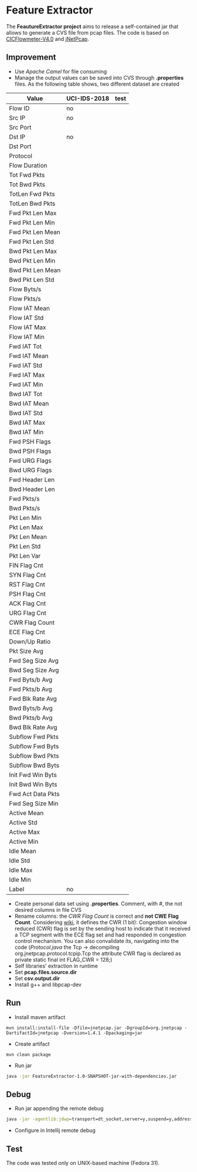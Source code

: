 # Feature Extractor

The **FeautureExtractor project** aims to release a self-contained jar that allows to generate a CVS file from pcap files.
The code is based on [CICFlowmeter-V4.0](https://github.com/CanadianInstituteForCybersecurity/CICFlowMeter) and [jNetPcap](https://github.com/ruedigergad/clj-net-pcap/tree/master/jnetpcap).

## Improvement 

- Use _Apache Camel_ for file consuming
- Manage the output values can be saved into CVS through **.properties** files. As the following table shows, two different dataset are created

| Value | UCI-IDS-2018 |test|
|-------|-----------------------------|--------|
Flow ID | no| |
Src IP | no| |
Src Port | | |
Dst IP| no | |
Dst Port| | |
Protocol| | |
Flow Duration | | |
Tot Fwd Pkts| | |
Tot Bwd Pkts| | |
TotLen Fwd Pkts| | |
TotLen Bwd Pkts| | |
Fwd Pkt Len Max| | |
Fwd Pkt Len Min| | |
Fwd Pkt Len Mean| | |
Fwd Pkt Len Std| | |
Bwd Pkt Len Max| | |
Bwd Pkt Len Min| | |
Bwd Pkt Len Mean| | |
Bwd Pkt Len Std| | |
Flow Byts/s| | |
Flow Pkts/s   | | |   
Flow IAT Mean  | | | 
Flow IAT Std| | |
Flow IAT Max| | |
Flow IAT Min| | |
Fwd IAT Tot| | |
Fwd IAT Mean| | |
Fwd IAT Std| | |
Fwd IAT Max| | |
Fwd IAT Min| | |
Bwd IAT Tot| | |
Bwd IAT Mean| | |
Bwd IAT Std| | |
Bwd IAT Max| | |
Bwd IAT Min| | |
Fwd PSH Flags| | |
Bwd PSH Flags| | |
Fwd URG Flags| | |
Bwd URG Flags| | |
Fwd Header Len| | |
Bwd Header Len| | |
Fwd Pkts/s| | |
Bwd Pkts/s  | | |     
Pkt Len Min   | | |   
Pkt Len Max| | |
Pkt Len Mean| | |
Pkt Len Std    | | |   
Pkt Len Var      | | |
FIN Flag Cnt      | | |
SYN Flag Cnt| | |
RST Flag Cnt| | |
PSH Flag Cnt| | |
ACK Flag Cnt| | |
URG Flag Cnt| | |
CWR Flag Count| | |
ECE Flag Cnt| | |
Down/Up Ratio| | |
Pkt Size Avg| | |
Fwd Seg Size Avg| | |
Bwd Seg Size Avg| | |
Fwd Byts/b Avg| | |
Fwd Pkts/b Avg| | |
Fwd Blk Rate Avg| | |
Bwd Byts/b Avg| | |
Bwd Pkts/b Avg| | |
Bwd Blk Rate Avg| | |
Subflow Fwd Pkts| | |
Subflow Fwd Byts| | |
Subflow Bwd Pkts| | |
Subflow Bwd Byts| | |
Init Fwd Win Byts| | |
Init Bwd Win Byts| | |
Fwd Act Data Pkts| | |
Fwd Seg Size Min| | |
Active Mean| | |
Active Std| | |
Active Max| | |
Active Min| | |
Idle Mean| | |
Idle Std| | |
Idle Max| | |
Idle Min| | |
Label| no | |

- Create personal data set using  **.properties**. Comment, with _#_, the not desired columns in file CVS
- Rename columns: the _CWR Flag Count_ is correct and **not** **CWE Flag Count**. Considering [wiki](https://en.wikipedia.org/wiki/Transmission_Control_Protocol), it defines the CWR (1 bit): Congestion window reduced (CWR) flag is set by the sending host to indicate that it received a TCP segment with the ECE flag set and had responded in congestion control mechanism. You can also convalidate its, navigating into the code (_Protocol.java_ the Tcp -> decompiling org.jnetpcap.protocol.tcpip.Tcp the attribute CWR flag is declared as private static final int FLAG_CWR = 128;)
- Self libraries' extraction in runtime 
- Set **pcap.files.source.dir**
- Set **csv.output.dir**
- Install g++ and libpcap-dev

## Run

- Install maven artifact
```mvn
mvn install:install-file -Dfile=jnetpcap.jar -DgroupId=org.jnetpcap -DartifactId=jnetpcap -Dversion=1.4.1 -Dpackaging=jar
```

- Create artifact
```mvn
mvn clean package
```

- Run jar
```bash
java -jar FeatureExtractor-1.0-SNAPSHOT-jar-with-dependencies.jar 
```

## Debug

- Run jar appending the remote debug
```bash 
java -jar -agentlib:jdwp=transport=dt_socket,server=y,suspend=y,address=5005  FeatureExtractor-1.0-SNAPSHOT-jar-with-dependencies.jar
```

- Configure in Intellij remote debug

## Test

The code was tested only on UNIX-based machine (Fedora 31).